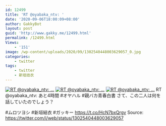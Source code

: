 ```yaml
---
id: 12499
title: 'RT @oyabaka_ntv: '
date: '2020-09-06T18:00:09+08:00'
author: GakkyBot
layout: post
guid: 'http://www.gakky.me/12499.html'
permalink: /12499.html
Views:
    - '151'
image: /wp-content/uploads/2020/09/1302540448003629057_0.jpg
categories:
    - twitter
tags:
    - twitter
    - 新垣结衣
---
```


[![RT @oyabaka_ntv: ...](http://www.yui-aragaki.org/wp-content/uploads/2020/09/1302540448003629057_0.jpg)](http://www.yui-aragaki.org/wp-content/uploads/2020/09/1302540448003629057_0.jpg)
[![RT @oyabaka_ntv: ...](http://www.yui-aragaki.org/wp-content/uploads/2020/09/1302540448003629057_1.jpg)](http://www.yui-aragaki.org/wp-content/uploads/2020/09/1302540448003629057_1.jpg)
[![RT @oyabaka_ntv: ...](http://www.yui-aragaki.org/wp-content/uploads/2020/09/1302540448003629057_2.jpg)](http://www.yui-aragaki.org/wp-content/uploads/2020/09/1302540448003629057_2.jpg)
RT @oyabaka\_ntv: あと4時間
\#オヤハル #親バカ青春白書
さて、この二人は何を話していたのでしょう？

\#ムロツヨシ #新垣結衣 #ガッキー https://t.co/HcN7bxQrgv
Source: <https://twitter.com/i/web/status/1302540448003629057>

